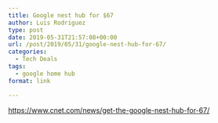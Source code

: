 ```yaml
---
title: Google nest hub for $67
author: Luis Rodriguez
type: post
date: 2019-05-31T21:57:08+00:00
url: /post/2019/05/31/google-nest-hub-for-67/
categories:
  - Tech Deals
tags:
  - google home hub
format: link

---
```

https://www.cnet.com/news/get-the-google-nest-hub-for-67/